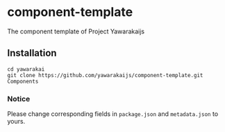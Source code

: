 # component-template

The component template of Project Yawarakaijs

## Installation

```
cd yawarakai
git clone https://github.com/yawarakaijs/component-template.git Components
```

### Notice
Please change corresponding fields in `package.json` and `metadata.json` to yours.

